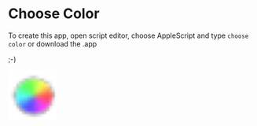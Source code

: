 # Choose Color

To create this app, open script editor, choose AppleScript and type ```choose color```
or download the .app

;-)


<img src="https://raw.githubusercontent.com/noamtcohen/ChooseColor/master/ChooseColor.png" height="100px">

